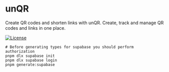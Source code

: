 # unQR

Create QR codes and shorten links with unQR. Create, track and manage QR codes and links in one place.

[![License][license-src]][license-href]

[license-src]: https://img.shields.io/github/license/unmilley/daisyui.svg?style=flat&colorA=161915&colorB=fbd24c
[license-href]: https://github.com/unmilley/unqr.ru/blob/main/LICENSE

```shell
# Before generating types for supabase you should perform authorization
pnpm dlx supabase init
pnpm dlx supabase login
pnpm generate:supabase
```
